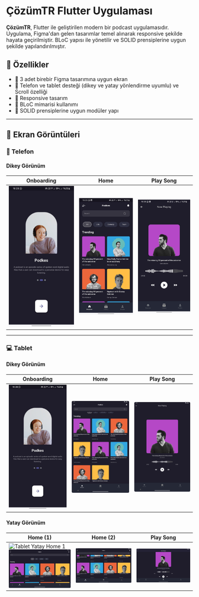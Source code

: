 # ÇözümTR Flutter Uygulaması

**ÇözümTR**, Flutter ile geliştirilen modern bir podcast uygulamasıdır. Uygulama, Figma'dan gelen tasarımlar temel alınarak responsive şekilde hayata geçirilmiştir. BLoC yapısı ile yönetilir ve SOLID prensiplerine uygun şekilde yapılandırılmıştır.

## 🚀 Özellikler

- 🎨 3 adet birebir Figma tasarımına uygun ekran
- 📱 Telefon ve tablet desteği (dikey ve yatay yönlendirme uyumlu) ve Scroll özelliği
- 🔄 Responsive tasarım
- 🧱 BLoC mimarisi kullanımı
- 🧩 SOLID prensiplerine uygun modüler yapı

---

## 📸 Ekran Görüntüleri

### 📱 Telefon

#### Dikey Görünüm

| Onboarding | Home | Play Song |
|-----------|------|-----------|
| ![Telefon Dikey Onboarding](screenshots/telefon_dikey_onboarding.jpg) | ![Telefon Dikey Home](screenshots/telefon_dikey_home.jpg) | ![Telefon Dikey PlaySong](screenshots/telefon_dikey_playsong.jpg) |

---

### 💻 Tablet

#### Dikey Görünüm

| Onboarding | Home | Play Song |
|-----------|------|-----------|
| ![Tablet Dikey Onboarding](screenshots/telefon_dikey_onboarding.jpg) | ![Tablet Dikey Home](screenshots/tablet_dikey_home.png) | ![Tablet Dikey PlaySong](screenshots/tablet_dikey_playsong.png) |

#### Yatay Görünüm

| Home (1) | Home (2) | Play Song |
|----------|----------|------------|
|![Tablet Yatay Home 1](screenshots/tablet_yatay_onboarding.png) ![Tablet Yatay Home 1](screenshots/tablet_yatay_home_1.png) | ![Tablet Yatay Home 2](screenshots/tablet_yatay_home_2.png) | ![Tablet Yatay PlaySong](screenshots/tablet_yatay_playSong.png) |


